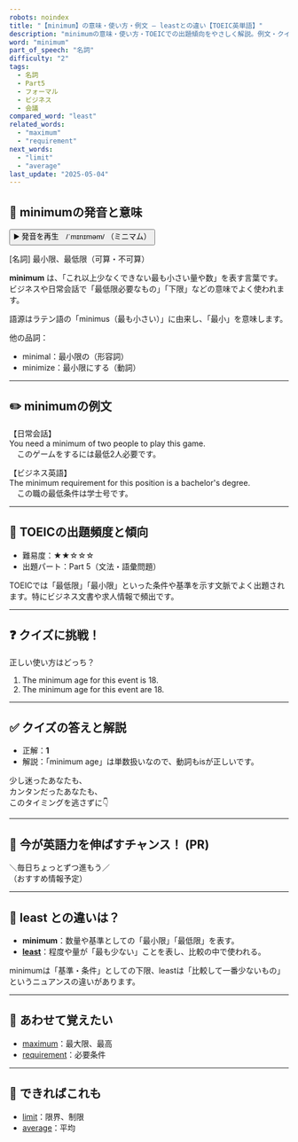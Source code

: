 ```yaml
---
robots: noindex
title: "【minimum】の意味・使い方・例文 ― leastとの違い【TOEIC英単語】"
description: "minimumの意味・使い方・TOEICでの出題傾向をやさしく解説。例文・クイズ付きでleastとの違いもわかりやすく学べます。"
word: "minimum"
part_of_speech: "名詞"
difficulty: "2"
tags:
  - 名詞
  - Part5
  - フォーマル
  - ビジネス
  - 会議
compared_word: "least"
related_words:
  - "maximum"
  - "requirement"
next_words:
  - "limit"
  - "average"
last_update: "2025-05-04"
---
```


## 🔰 minimumの発音と意味

<button class="play-audio" onclick="playTTS('minimum')">
  <span class="play-audio-main">
    ▶️ 発音を再生　/ˈmɪnɪməm/
  </span>
  <span class="play-audio-sub">
    （ミニマム）
  </span>
</button>

[名詞] 最小限、最低限（可算・不可算）

**minimum** は、「これ以上少なくできない最も小さい量や数」を表す言葉です。ビジネスや日常会話で「最低限必要なもの」「下限」などの意味でよく使われます。

語源はラテン語の「minimus（最も小さい）」に由来し、「最小」を意味します。

他の品詞：  
- minimal：最小限の（形容詞）
- minimize：最小限にする（動詞）

---

## ✏️ minimumの例文

【日常会話】  
You need a minimum of two people to play this game.  
　このゲームをするには最低2人必要です。

【ビジネス英語】  
The minimum requirement for this position is a bachelor's degree.  
　この職の最低条件は学士号です。

---

## 🎯 TOEICの出題頻度と傾向

- 難易度：★★☆☆☆
- 出題パート：Part 5（文法・語彙問題）

TOEICでは「最低限」「最小限」といった条件や基準を示す文脈でよく出題されます。特にビジネス文書や求人情報で頻出です。

---

## ❓ クイズに挑戦！

正しい使い方はどっち？

1. The minimum age for this event is 18.  
2. The minimum age for this event are 18.

---

## ✅ クイズの答えと解説

- 正解：**1**
- 解説：「minimum age」は単数扱いなので、動詞もisが正しいです。

少し迷ったあなたも、  
カンタンだったあなたも、  
このタイミングを逃さずに👇️

---

## 🚀 今が英語力を伸ばすチャンス！ (PR)

<div class="info-center">
＼毎日ちょっとずつ進もう／<br>  
（おすすめ情報予定）
</div>

---

## 🤔  least との違いは？

- **minimum**：数量や基準としての「最小限」「最低限」を表す。
- **[least](/word/least/)**：程度や量が「最も少ない」ことを表し、比較の中で使われる。

minimumは「基準・条件」としての下限、leastは「比較して一番少ないもの」というニュアンスの違いがあります。

---

## 🧩 あわせて覚えたい

- [maximum](/word/maximum/)：最大限、最高
- [requirement](/word/requirement/)：必要条件

---

## 📖 できればこれも

- [limit](/word/limit/)：限界、制限
- [average](/word/average/)：平均

<!-- cvid: aid09_bid11 -->
